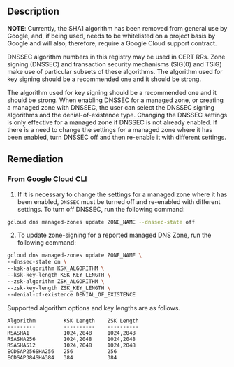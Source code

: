 ## Description

**NOTE**: Currently, the SHA1 algorithm has been removed from general use by Google, and, if being used, needs to be whitelisted on a project basis by Google and will also, therefore, require a Google Cloud support contract.

DNSSEC algorithm numbers in this registry may be used in CERT RRs. Zone signing (DNSSEC) and transaction security mechanisms (SIG(0) and TSIG) make use of particular subsets of these algorithms. The algorithm used for key signing should be a recommended one and it should be strong.

The algorithm used for key signing should be a recommended one and it should be strong. When enabling DNSSEC for a managed zone, or creating a managed zone with DNSSEC, the user can select the DNSSEC signing algorithms and the denial-of-existence type. Changing the DNSSEC settings is only effective for a managed zone if DNSSEC is not already enabled. If there is a need to change the settings for a managed zone where it has been enabled, turn
DNSSEC off and then re-enable it with different settings.

## Remediation

### From Google Cloud CLI

1. If it is necessary to change the settings for a managed zone where it has been enabled, `DNSSEC` must be turned off and re-enabled with different settings. To turn off DNSSEC, run the following command:

```bash
gcloud dns managed-zones update ZONE_NAME --dnssec-state off
```

2. To update zone-signing for a reported managed DNS Zone, run the following command:

```bash
gcloud dns managed-zones update ZONE_NAME \
--dnssec-state on \
--ksk-algorithm KSK_ALGORITHM \
--ksk-key-length KSK_KEY_LENGTH \
--zsk-algorithm ZSK_ALGORITHM \
--zsk-key-length ZSK_KEY_LENGTH \
--denial-of-existence DENIAL_OF_EXISTENCE
```

Supported algorithm options and key lengths are as follows.

```
Algorithm         KSK Length    ZSK Length
---------         ----------    ----------
RSASHA1           1024,2048     1024,2048
RSASHA256         1024,2048     1024,2048
RSASHA512         1024,2048     1024,2048
ECDSAP256SHA256   256           256
ECDSAP384SHA384   384           384
```
